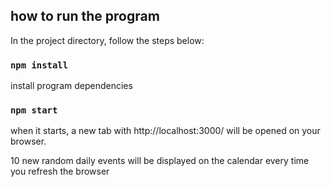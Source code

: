 ## how to run the program

In the project directory, follow the steps below:

### `npm install`

install program dependencies

### `npm start`

when it starts, a new tab with http://localhost:3000/ will be opened on your browser.

10 new random daily events will be displayed on the calendar every time you refresh the browser
